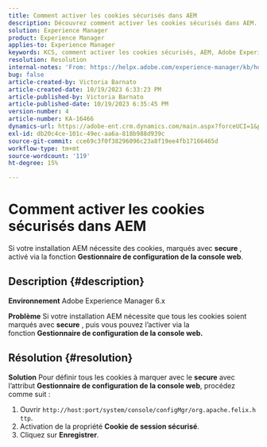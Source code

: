 ```yaml
---
title: Comment activer les cookies sécurisés dans AEM
description: Découvrez comment activer les cookies sécurisés dans AEM.  Activez par l’intermédiaire du gestionnaire de configuration de la console web.
solution: Experience Manager
product: Experience Manager
applies-to: Experience Manager
keywords: KCS, comment activer les cookies sécurisés, AEM, Adobe Experience Manager, 6.x
resolution: Resolution
internal-notes: 'From: https://helpx.adobe.com/experience-manager/kb/how-to-enable-secure-cookies-in-AEM.html'
bug: false
article-created-by: Victoria Barnato
article-created-date: 10/19/2023 6:33:23 PM
article-published-by: Victoria Barnato
article-published-date: 10/19/2023 6:35:45 PM
version-number: 4
article-number: KA-16466
dynamics-url: https://adobe-ent.crm.dynamics.com/main.aspx?forceUCI=1&pagetype=entityrecord&etn=knowledgearticle&id=c8a038fb-ad6e-ee11-8df0-6045bd006793
exl-id: db20c4ce-101c-49ec-aa6a-818b988d939c
source-git-commit: cce69c3f0f38296096c23a8f19ee4fb17166465d
workflow-type: tm+mt
source-wordcount: '119'
ht-degree: 15%

---
```


# Comment activer les cookies sécurisés dans AEM


Si votre installation AEM nécessite des cookies, marqués avec <b>secure</b> , activé via la fonction <b>Gestionnaire de configuration de la console web</b>.

## Description {#description}


<b>Environnement</b>
Adobe Experience Manager 6.x

<b>Problème</b>
Si votre installation AEM nécessite que tous les cookies soient marqués avec <b>secure</b> , puis vous pouvez l’activer via la fonction <b>Gestionnaire de configuration de la console web.</b>


## Résolution {#resolution}


<b>Solution</b>
Pour définir tous les cookies à marquer avec le <b>secure</b> avec l’attribut <b>Gestionnaire de configuration de la console web</b>, procédez comme suit :

1. Ouvrir `http://host:port/system/console/configMgr/org.apache.felix.http`.
2. Activation de la propriété <b>Cookie de session sécurisé</b>.
3. Cliquez sur <b>Enregistrer</b>.
